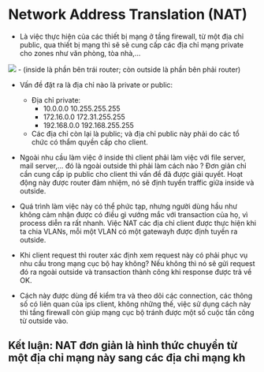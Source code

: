 # Network Address Translation (NAT)
- Là việc thực hiện của các thiết bị mạng ở tầng firewall, từ một địa chỉ public, qua thiết bị mạng thì sẽ sẽ cung cấp các
địa chỉ mạng private cho zones như văn phòng, tòa nhà,...

<img src="https://cdn.whatismyipaddress.com/images-v4/nat.png">
- (inside là phần bên trái router; còn outside là phần bên phải router)

- Vấn đề đặt ra là địa chỉ nào là private or public:
  - Địa chỉ private:
    + 10.0.0.0 10.255.255.255
    + 172.16.0.0 172.31.255.255
    + 192.168.0.0 192.168.255.255
  - Các địa chỉ còn lại là public; và địa chỉ public này phải do các tổ chức có thẩm quyền cấp cho client.

- Ngoài nhu cầu làm việc ở inside thì client phải làm việc với file server, mail server,... đó là ngoài outside thì
phải làm cách nào ? Đơn giản chỉ cần cung cấp ip public cho client thì vấn đề đã được giải quyết. Hoạt động này được router
đảm nhiệm, nó sẽ định tuyến traffic giữa inside và outside.

- Quá trình làm việc này có thể phức tạp, nhưng người dùng hầu như không cảm nhận được có điều gì vướng mắc với transaction
của họ, vì process diễn ra rất nhanh. Việc NAT các địa chỉ client được thực hiện khi ta chia VLANs, mỗi một VLAN có một gatewayh
được định tuyến ra outside.

- Khi client request thì router xác định xem request này có phải phục vụ nhu cầu trong mạng cục bộ hay không? Nếu không thì nó sẽ gửi request đó ra ngoài outside và transaction thành công khi response được trả về OK.

- Cách này được dùng để kiểm tra và theo dõi các connection, các thông số có liên quan của ips client, không những thế, việc
sử dụng cách này thì tầng firewall còn giúp mạng cục bộ tránh được một số cuộc tấn công từ outside vào.

## Kết luận: NAT đơn giản là hình thức chuyển từ một địa chỉ mạng này sang các địa chỉ mạng kh

  
